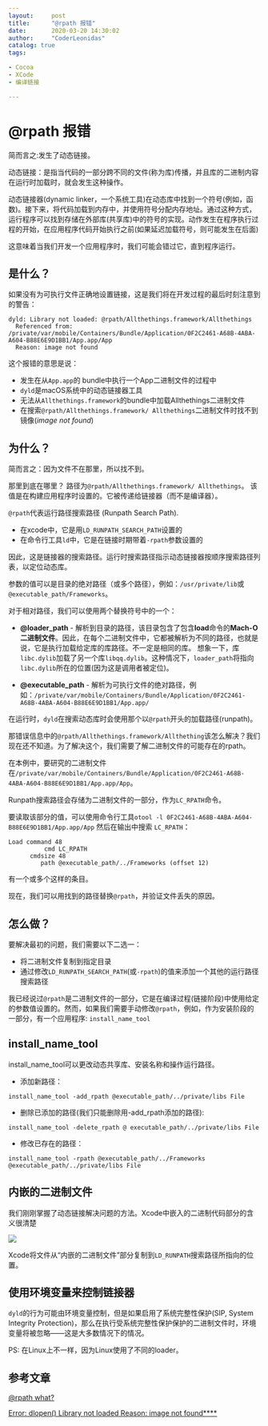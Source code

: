 ```yaml
---
layout:     post
title:      "@rpath 报错"
date:       2020-03-20 14:30:02
author:     "CoderLeonidas"
catalog: true
tags:

- Cocoa
- XCode
- 编译链接

---
```



# @rpath 报错

简而言之:发生了动态链接。

动态链接：是指当代码的一部分跨不同的文件(称为库)传播，并且库的二进制内容在运行时加载时，就会发生这种操作。

动态链接器(dynamic linker，一个系统工具)在动态库中找到一个符号(例如，函数)。接下来，将代码加载到内存中，并使用符号分配内存地址。通过这种方式，运行程序可以找到存储在外部库(共享库)中的符号的实现。动作发生在程序执行过程的开始，在应用程序代码开始执行之前(如果延迟加载符号，则可能发生在后面)

这意味着当我们开发一个应用程序时，我们可能会错过它，直到程序运行。

## 是什么？

如果没有为可执行文件正确地设置链接，这是我们将在开发过程的最后时刻注意到的警告：

```
dyld: Library not loaded: @rpath/Allthethings.framework/Allthethings
  Referenced from: /private/var/mobile/Containers/Bundle/Application/0F2C2461-A68B-4ABA-A604-B88E6E9D1BB1/App.app/App
  Reason: image not found
```

这个报错的意思是说：

- 发生在从`App.app`的 bundle中执行一个App二进制文件的过程中
- `dyld`是macOS系统中的动态链接器工具
- 无法从`Allthethings.framework`的bundle中加载Allthethings二进制文件
- 在搜索`@rpath/Allthethings.framework/ Allthethings`二进制文件时找不到镜像(*image not found*)

## 为什么？

简而言之：因为文件不在那里，所以找不到。

那里到底在哪里？ 路径为`@rpath/Allthethings.framework/ Allthethings`。 该值是在构建应用程序时设置的。它被传递给链接器（而不是编译器）。

`@rpath`代表运行路径搜索路径 (Runpath Search Path).

- 在xcode中，它是用`LD_RUNPATH_SEARCH_PATH`设置的
- 在命令行工具`ld`中，它是在链接时期带着`-rpath`参数设置的

因此，这是链接器的搜索路径。运行时搜索路径指示动态链接器按顺序搜索路径列表，以定位动态库。

参数的值可以是目录的绝对路径（或多个路径），例如：`/usr/private/lib`或`@executable_path/Frameworks`。

对于相对路径，我们可以使用两个替换符号中的一个：

- **@loader_path** - 解析到目录的路径，该目录包含了包含**load**命令的**Mach-O二进制文件**。因此，在每个二进制文件中，它都被解析为不同的路径，也就是说，它是执行加载给定库的库路径。不一定是相同的库。 想象一下，库`libc.dylib`加载了另一个库`libqq.dylib`。这种情况下，`loader_path`将指向`libc.dylib`所在的位置(因为这是调用者被定位)。

- **@executable_path** - 解析为可执行文件的绝对路径，例如：`/private/var/mobile/Containers/Bundle/Application/0F2C2461-A68B-4ABA-A604-B88E6E9D1BB1/App.app/`


在运行时，`dyld`在搜索动态库时会使用那个以`@rpath`开头的加载路径(runpath)。

那错误信息中的`@rpath/Allthethings.framework/Allthething`该怎么解决？我们现在还不知道。为了解决这个，我们需要了解二进制文件的可能存在的rpath。

在本例中，要研究的二进制文件在`/private/var/mobile/Containers/Bundle/Application/0F2C2461-A68B-4ABA-A604-B88E6E9D1BB1/App.app/App`。

Runpath搜索路径会存储为二进制文件的一部分，作为`LC_RPATH`命令。

要读取该部分的值，可以使用命令行工具`otool -l 0F2C2461-A68B-4ABA-A604-B88E6E9D1BB1/App.app/App` 然后在输出中搜索 `LC_RPATH`：

```
Load command 48
          cmd LC_RPATH
      cmdsize 48
         path @executable_path/../Frameworks (offset 12)
```
 
 有一个或多个这样的条目。
 
 现在，我们可以用找到的路径替换`@rpath`，并验证文件丢失的原因。
 
##  怎么做？

要解决最初的问题，我们需要以下二选一：

- 将二进制文件复制到指定目录
- 通过修改`LD_RUNPATH_SEARCH_PATH`(或`-rpath`)的值来添加一个其他的运行路径搜索路径


我已经说过`@rpath`是二进制文件的一部分，它是在编译过程(链接阶段)中使用给定的参数值设置的。然而，如果我们需要手动修改`@rpath`，例如，作为安装阶段的一部分，有一个应用程序: `install_name_tool`


## install\_name\_tool

install_name_tool可以更改动态共享库、安装名称和操作运行路径。

- 添加新路径：

`install_name_tool -add_rpath @executable_path/../private/libs File`

- 删除已添加的路径(我们只能删除用-add_rpath添加的路径):

`install_name_tool -delete_rpath @
executable_path/../private/libs File`

- 修改已存在的路径：

`install_name_tool -rpath @executable_path/../Frameworks @executable_path/../private/libs File`

## 内嵌的二进制文件

我们刚刚掌握了动态链接解决问题的方法。Xcode中嵌入的二进制代码部分的含义很清楚

![](https://i.loli.net/2020/03/20/lCMLsvgIxdtKTq6.png)

Xcode将文件从“内嵌的二进制文件”部分复制到`LD_RUNPATH`搜索路径所指向的位置。

## 使用环境变量来控制链接器

`dyld`的行为可能由环境变量控制，但是如果启用了系统完整性保护(SIP,  System Integrity Protection)，那么在执行受系统完整性保护保护的二进制文件时，环境变量将被忽略——这是大多数情况下的情况。

PS: 在Linux上不一样，因为Linux使用了不同的loader。


## 参考文章

[@rpath what?](https://blog.krzyzanowskim.com/2018/12/05/rpath-what/)


[Error: dlopen() Library not loaded Reason: image not found****](https://stackoverflow.com/questions/19776571/error-dlopen-library-not-loaded-reason-image-not-found)